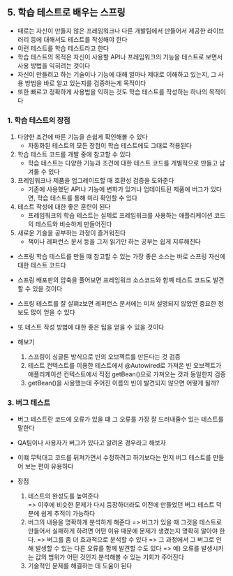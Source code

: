 ## 5. 학습 테스트로 배우는 스프링

- 때로는 자신이 만들지 않은 프레임워크나 다른 개발팀에서 만들어서 제공한 라이브러리 등에 대해서도 테스트를 작성해야 한다
- 이런 테스트를 학습 테스트라고 한다
- 학습 테스트의 목적은 자신이 사용할 API나 프레임워크의 기능을 테스트로 보면서 사용 방법을 익히려는 것이다
- 자신이 만들려고 하는 기술이나 기능에 대해 얼마나 제대로 이해하고 있는지, 그 사용 방법을 바로 알고 있는지를 검증하는게 목적이다
- 또한 빠르고 정확하게 사용법을 익히는 것도 학습 테스트를 작성하는 하나의 목적이다

### 1. 학습 테스트의 장점

1. 다양한 조건에 따른 기능을 손쉽게 확인해볼 수 있다
    - 자동화된 테스트의 모든 장점이 학습 테스트에도 그대로 적용된다
2. 학습 테스트 코드를 개발 중에 참고할 수 있다
    - 학습 테스트는 다양한 기능과 조건에 대한 테스트 코드를 개별적으로 만들고 남겨둘 수 있다
3. 프레임워크나 제품을 업그레이드할 때 호환성 검증을 도와준다
    - 기존에 사용했던 API나 기능에 변화가 있거나 업데이트된 제품에 버그가 있다면, 학습 테스트를 통해 미리 확인할 수 있다
4. 테스트 작성에 대한 좋은 훈련이 된다
    - 프레임워크의 학습 테스트는 실제로 프레임워크를 사용하는 애플리케이션 코드의 테스트와 비슷하게 만들어진다
5. 새로운 기술을 공부하는 과정이 즐거워진다
    - 책이나 레퍼런스 문서 등을 그저 읽기만 하는 공부는 쉽게 지루해진다

- 스프링 학습 테스트를 만들 떄 참고할 수 있는 가장 좋은 소스는 바로 스프링 자신에 대한 테스트 코드다
- 스프링 배포판의 압축을 풀어보면 프레임워크 소스코드와 함꼐 테스트 코드도 발견할 수 있을 것이다
- 스프링 테스트를 잘 살펴z보면 레퍼런스 문서에는 미처 설명되지 않았떤 중요한 정보도 많이 얻을 수 있다
- 또 테스트 작성 방법에 대한 좋은 팁을 얻을 수 있을 것이다


- 해보기
    1. 스프링이 싱글톤 방식으로 빈의 오브젝트를 만든다는 것 검증
    2. 테스트 컨텍스트를 이용한 테스트에서 @Autowired로 가져온 빈 오브젝트가 애플리케이션 컨텍스트에서 직접 getBean()으로 가져오는 것과 동일한지 검증
    3. getBean()을 사용했는데 주어진 이름의 빈이 발견되지 않으면 어떻게 될까?

### 3. 버그 테스트
- 버그 테스트란 코드에 오류가 있을 떄 그 오류를 가장 잘 드러내줄수 있는 테스트를 말한다
- QA팀이나 사용자가 버그가 있다고 알려온 경우라고 해보자
- 이떄 무턱대고 코드를 뒤져가면서 수정하려고 하기보다는 먼저 버그 테스트를 만들어 보는 편이 유용하다


- 장점
    1. 테스트의 완성도를 높여준다  
       => 이후에 비슷한 문제가 다시 등장하더라도 이전에 만들었던 버그 테스트 덕분에 쉽게 추적이 가능하다
    2. 버그의 내용을 명확하게 분석하게 해준다
       => 버그가 있을 때 그것을 테스트로 만들어서 실패하게 하려면 어떤 이유 때문에 문제가 생겼는지 명확히 알아야 한다.
       => 버그를 좀 더 효과적으로 분석할 수 있다
       => 그 과정에서 그 버그로 인해 발생할 수 있는 다른 오류를 함께 발견할 수도 있다
       => 예) 오류를 발생시키는 값의 범위가 어떤 것인지 분석해볼 수 있는 기회가 주어진다
    3. 기술적인 문제를 해결하는 데 도움이 된다